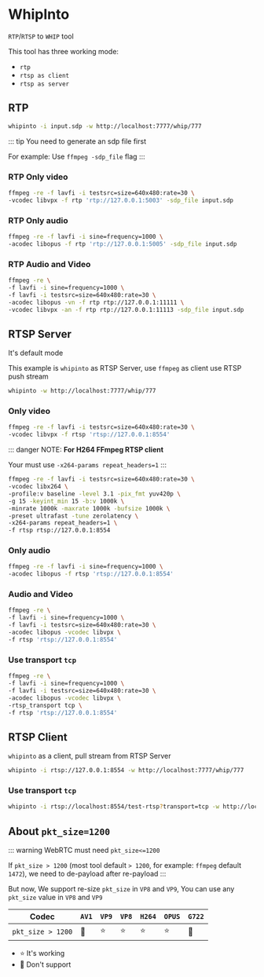 # WhipInto

`RTP`/`RTSP` to `WHIP` tool

This tool has three working mode:
- `rtp`
- `rtsp as client`
- `rtsp as server`

## RTP

```bash
whipinto -i input.sdp -w http://localhost:7777/whip/777
```

::: tip
You need to generate an sdp file first

For example: Use `ffmpeg -sdp_file` flag
:::

### RTP Only video

```bash
ffmpeg -re -f lavfi -i testsrc=size=640x480:rate=30 \
-vcodec libvpx -f rtp 'rtp://127.0.0.1:5003' -sdp_file input.sdp
```

### RTP Only audio

```bash
ffmpeg -re -f lavfi -i sine=frequency=1000 \
-acodec libopus -f rtp 'rtp://127.0.0.1:5005' -sdp_file input.sdp
```

### RTP Audio and Video

```bash
ffmpeg -re \
-f lavfi -i sine=frequency=1000 \
-f lavfi -i testsrc=size=640x480:rate=30 \
-acodec libopus -vn -f rtp rtp://127.0.0.1:11111 \
-vcodec libvpx -an -f rtp rtp://127.0.0.1:11113 -sdp_file input.sdp
```

## RTSP Server

It's default mode

This example is `whipinto` as RTSP Server, use `ffmpeg` as client use RTSP push stream

```bash
whipinto -w http://localhost:7777/whip/777
```

### Only video

```bash
ffmpeg -re -f lavfi -i testsrc=size=640x480:rate=30 \
-vcodec libvpx -f rtsp 'rtsp://127.0.0.1:8554'
```

::: danger NOTE:
**For H264 FFmpeg RTSP client**

Your must use `-x264-params repeat_headers=1`
:::

```bash
ffmpeg -re -f lavfi -i testsrc=size=640x480:rate=30 \
-vcodec libx264 \
-profile:v baseline -level 3.1 -pix_fmt yuv420p \
-g 15 -keyint_min 15 -b:v 1000k \
-minrate 1000k -maxrate 1000k -bufsize 1000k \
-preset ultrafast -tune zerolatency \
-x264-params repeat_headers=1 \
-f rtsp rtsp://127.0.0.1:8554
```

### Only audio

```bash
ffmpeg -re -f lavfi -i sine=frequency=1000 \
-acodec libopus -f rtsp 'rtsp://127.0.0.1:8554'
```

### Audio and Video

```bash
ffmpeg -re \
-f lavfi -i sine=frequency=1000 \
-f lavfi -i testsrc=size=640x480:rate=30 \
-acodec libopus -vcodec libvpx \
-f rtsp 'rtsp://127.0.0.1:8554'
```

### Use transport `tcp`

```bash
ffmpeg -re \
-f lavfi -i sine=frequency=1000 \
-f lavfi -i testsrc=size=640x480:rate=30 \
-acodec libopus -vcodec libvpx \
-rtsp_transport tcp \
-f rtsp 'rtsp://127.0.0.1:8554'
```

## RTSP Client

`whipinto` as a client, pull stream from RTSP Server

```bash
whipinto -i rtsp://127.0.0.1:8554 -w http://localhost:7777/whip/777
```

### Use transport `tcp`

```bash
whipinto -i rtsp://localhost:8554/test-rtsp?transport=tcp -w http://localhost:7777/whip/test-rtsp
```

## About `pkt_size=1200`

::: warning
WebRTC must need `pkt_size<=1200`

If `pkt_size > 1200` (most tool default `> 1200`, for example: `ffmpeg` default `1472`), we need to de-payload after re-payload
:::

But now, We support re-size `pkt_size` in `VP8` and `VP9`, You can use any `pkt_size` value in `VP8` and `VP9`

Codec             | `AV1`  | `VP9`  | `VP8`  | `H264` | `OPUS` | `G722` |
----------------- | ------ | ------ | ------ | ------ | ------ | ------ |
`pkt_size > 1200` | :shit: | :star: | :star: | :star: | :star: | :shit: |

- :star: It's working
- :shit: Don't support

